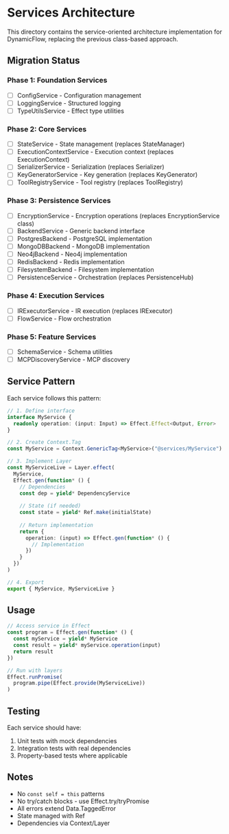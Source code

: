 # Services Architecture

This directory contains the service-oriented architecture implementation for DynamicFlow, replacing the previous class-based approach.

## Migration Status

### Phase 1: Foundation Services
- [ ] ConfigService - Configuration management
- [ ] LoggingService - Structured logging
- [ ] TypeUtilsService - Effect type utilities

### Phase 2: Core Services  
- [ ] StateService - State management (replaces StateManager)
- [ ] ExecutionContextService - Execution context (replaces ExecutionContext)
- [ ] SerializerService - Serialization (replaces Serializer)
- [ ] KeyGeneratorService - Key generation (replaces KeyGenerator)
- [ ] ToolRegistryService - Tool registry (replaces ToolRegistry)

### Phase 3: Persistence Services
- [ ] EncryptionService - Encryption operations (replaces EncryptionService class)
- [ ] BackendService - Generic backend interface
- [ ] PostgresBackend - PostgreSQL implementation
- [ ] MongoDBBackend - MongoDB implementation
- [ ] Neo4jBackend - Neo4j implementation
- [ ] RedisBackend - Redis implementation
- [ ] FilesystemBackend - Filesystem implementation
- [ ] PersistenceService - Orchestration (replaces PersistenceHub)

### Phase 4: Execution Services
- [ ] IRExecutorService - IR execution (replaces IRExecutor)
- [ ] FlowService - Flow orchestration

### Phase 5: Feature Services
- [ ] SchemaService - Schema utilities
- [ ] MCPDiscoveryService - MCP discovery

## Service Pattern

Each service follows this pattern:

```typescript
// 1. Define interface
interface MyService {
  readonly operation: (input: Input) => Effect.Effect<Output, Error>
}

// 2. Create Context.Tag
const MyService = Context.GenericTag<MyService>("@services/MyService")

// 3. Implement Layer
const MyServiceLive = Layer.effect(
  MyService,
  Effect.gen(function* () {
    // Dependencies
    const dep = yield* DependencyService
    
    // State (if needed)
    const state = yield* Ref.make(initialState)
    
    // Return implementation
    return {
      operation: (input) => Effect.gen(function* () {
        // Implementation
      })
    }
  })
)

// 4. Export
export { MyService, MyServiceLive }
```

## Usage

```typescript
// Access service in Effect
const program = Effect.gen(function* () {
  const myService = yield* MyService
  const result = yield* myService.operation(input)
  return result
})

// Run with layers
Effect.runPromise(
  program.pipe(Effect.provide(MyServiceLive))
)
```

## Testing

Each service should have:
1. Unit tests with mock dependencies
2. Integration tests with real dependencies
3. Property-based tests where applicable

## Notes

- No `const self = this` patterns
- No try/catch blocks - use Effect.try/tryPromise
- All errors extend Data.TaggedError
- State managed with Ref
- Dependencies via Context/Layer
